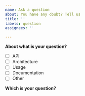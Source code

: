 ```yaml
---
name: Ask a question
about: You have any doubt? Tell us
title: ''
labels: question
assignees: ''

---
```


**About what is your question?**
- [ ]  API
- [ ]  Architecture
- [ ]  Usage
- [ ]  Documentation
- [ ] Other

**Which is your question?**
